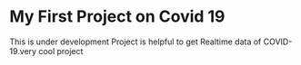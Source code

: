 # My First Project on Covid 19

This is under development
Project is helpful to get Realtime data of COVID-19.very cool project
